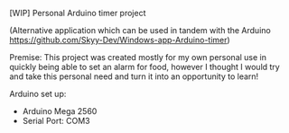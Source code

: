 [WIP] Personal Arduino timer project

(Alternative application which can be used in tandem with the Arduino https://github.com/Skyy-Dev/Windows-app-Arduino-timer)

Premise:
This project was created mostly for my own personal use in quickly being able to set an alarm for food, however I thought I would try and take this personal need and turn it into an opportunity to learn!

Arduino set up:
 - Arduino Mega 2560
 - Serial Port: COM3
